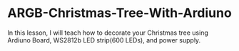 # ARGB-Christmas-Tree-With-Ardiuno
In this lesson, I will teach how to decorate your Christmas tree using Ardiuno Board, WS2812b LED strip(600 LEDs), and power supply.

